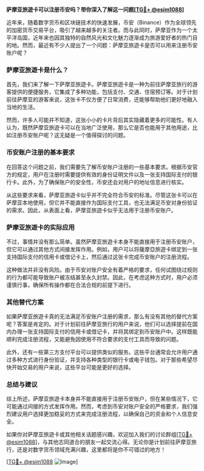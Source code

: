 **萨摩亚旅遊卡可以注册币安吗？带你深入了解这一问题[[TG💪+ @esim1088](https://t.me/s/esim1088)]**

近年来，随着数字货币和区块链技术的快速发展，币安（Binance）作为全球领先的加密货币交易平台，吸引了越来越多的关注者。而与此同时，萨摩亚作为一个太平洋岛国，近年来也因其独特的自然风光和文化魅力逐渐成为旅游爱好者的热门目的地。然而，最近有不少人提出了一个问题：萨摩亚旅遊卡是否可以用来注册币安账户呢？

### 萨摩亚旅遊卡是什么？

首先，我们来了解一下萨摩亚旅遊卡。萨摩亚旅遊卡是一种为前往萨摩亚旅行的游客提供的便捷服务，它集成了多种功能，包括支付、交通、住宿预订等。对于计划前往萨摩亚的游客来说，这张卡不仅方便了日常消费，还能够帮助他们更好地融入当地的生活。

然而，许多人可能并不知道，这张小小的卡片背后其实隐藏着更多的可能性。有人认为，既然萨摩亚旅遊卡可以在当地广泛使用，那么它是否也能用于其他用途，比如注册币安账户呢？这无疑是一个值得探讨的问题。

### 币安账户注册的基本要求

在回答这个问题之前，我们需要先了解币安账户注册的一些基本要求。根据币安官方的规定，用户在注册时需要提供有效的身份证明文件以及一张支持国际支付的银行卡。此外，为了确保账户的安全性，币安还会对用户的地址信息进行核实。

从这些要求来看，萨摩亚旅遊卡似乎并不完全符合币安的标准。尽管这张卡可以在萨摩亚本地使用，但它并不能直接作为国际支付工具，也无法满足币安对身份验证的需求。因此，从表面上看，萨摩亚旅遊卡似乎无法用于注册币安账户。

### 萨摩亚旅遊卡的实际应用

不过，事情并没有那么简单。虽然萨摩亚旅遊卡本身不能直接用于注册币安账户，但它可以通过其他方式间接发挥作用。例如，用户可以将薩摩亞旅遊卡绑定到一张支持国际支付的信用卡或借记卡上，然后通过这张卡完成币安账户的注册流程。

这种做法并非没有风险。由于币安对账户安全有着严格的要求，任何试图绕过规则的行为都可能导致账户被冻结甚至永久封禁。因此，在考虑这种方式时，用户必须谨慎行事，确保所有操作都在合法合规的前提下进行。

### 其他替代方案

如果萨摩亚旅遊卡真的无法满足币安账户注册的需求，那么有没有其他的替代方案呢？答案是肯定的。对于计划前往萨摩亚旅行的用户来说，他们可以选择提前在国内办理一张支持国际支付的信用卡或借记卡，并将其绑定到币安账户中。这样既能顺利完成注册流程，又能避免因使用不符合要求的支付工具而导致的问题。

此外，还有一些第三方支付平台可以提供类似的服务。这些平台通常会允许用户通过多种方式进行身份验证，并支持各种类型的银行卡或电子钱包。对于那些希望尽快开始交易的用户来说，这些平台可能是更好的选择。

### 总结与建议

综上所述，萨摩亚旅遊卡本身并不能直接用于注册币安账户，但在某些情况下，它可能通过间接的方式发挥作用。然而，考虑到币安对账户安全的严格要求，我们强烈建议用户选择更加稳妥的方式来完成注册流程，以确保自己的资金和个人信息安全。

如果你对萨摩亚旅遊卡或其他相关话题感兴趣，欢迎加入我们的讨论群组[[TG💪+ @esim1088](https://t.me/s/esim1088)]，与其他志同道合的朋友一起交流心得。无论你是计划前往萨摩亚旅行，还是对数字货币领域充满兴趣，这里都将是你不可错过的地方！

[[TG💪+ @esim1088](https://t.me/s/esim1088) ![Image](https://i.postimg.cc/4NQfJmqS/Snipaste-2025-05-13-00-14-12.png)]